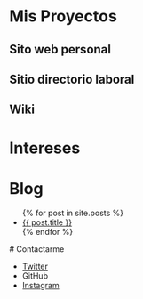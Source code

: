 # Mis Proyectos
## Sito web personal
## Sitio directorio laboral
## Wiki
# Intereses
# Blog
<ul>
{% for post in site.posts %}
<li>
<a href="{{ post.url }}">{{ post.title }}</a>
</li>
{% endfor %}
</ul>
# Contactarme
<ul>
  <li><a href="https://twitter.com">Twitter</a></li>
  <li><a href="https://github.com"></a>GitHub</li>
  <li><a href="https://instagram.com">Instagram</a></li>
</ul>
